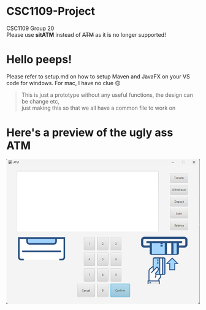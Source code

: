 # CSC1109-Project
CSC1109 Group 20  
Please use **sitATM** instead of ~~ATM~~ as it is no longer supported!
# Hello peeps!  
Please refer to setup.md on how to setup Maven and JavaFX on your VS code for windows. For mac, I have no clue 🙃
> This is just a prototype without any useful functions, the design can be change etc,  
> just making this so that we all have a common file to work on  
# Here's a preview of the ugly ass ATM  
![ATM_PREVIEW](https://github.com/Kiraow188/CSC1109-Project/blob/Jace-Branch/md_src/atm_preview.png)
